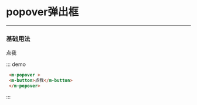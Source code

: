 # popover弹出框
----
### 基础用法

 <div class="demo-block">
  <m-popover >
  <m-button>点我</m-button>
  </m-popover>
</div>

::: demo
```html
 <m-popover >
 <m-button>点我</m-button>
 </m-popover>
```
:::